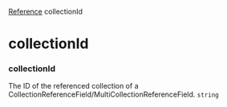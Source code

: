 [Reference](https://www.framer.com/developers/reference)
collectionId
# collectionId
### collectionId
The ID of the referenced collection of a CollectionReferenceField/MultiCollectionReferenceField.
`string`
